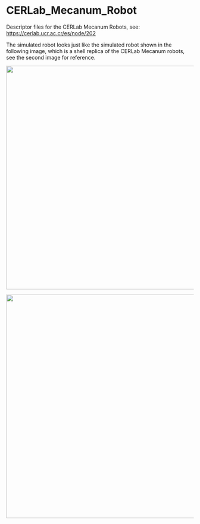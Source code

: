 # CERLab_Mecanum_Robot
Descriptor files for the CERLab Mecanum Robots, see: https://cerlab.ucr.ac.cr/es/node/202

The simulated robot looks just like the simulated robot shown in the following image, which is a shell replica of the CERLab Mecanum robots, see the second image for reference.

<p align="center">
  <img src="https://github.com/trejkev/cerlab_mecanum/assets/18760154/af0eebfd-0583-43fe-911a-ac974938921e" width="600" />
</p>

<p align="center">
  <img src="https://github.com/trejkev/cerlab_mecanum/assets/18760154/2e21e592-5d20-4568-9c70-0cabc4dd2a3a" width="600" />
</p>
